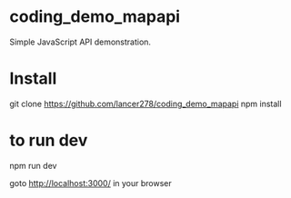 # coding_demo_mapapi

Simple JavaScript API demonstration.

# Install

git clone https://github.com/lancer278/coding_demo_mapapi
npm install

# to run dev

npm run dev

goto [http://localhost:3000/](http://localhost:3000/) in your browser




